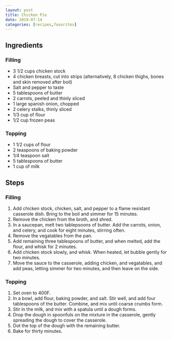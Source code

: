 ```yaml
---
layout: post
title: Chicken Pie
date: 2019-07-14
categories: [recipes,favorites]
---
```


## Ingredients

### Filling

* 3 1/2 cups chicken stock
* 4 chicken breasts, cut into strips (alternatively, 8 chicken thighs, bones and skin removed after boil)
* Salt and pepper to taste
* 5 tablespoons of butter
* 2 carrots, peeled and thinly sliced
* 1 large spanish onion, chopped
* 2 celery stalks, thinly sliced
* 1/3 cup of flour
* 1/2 cup frozen peas

### Topping

* 1 1/2 cups of flour
* 2 teaspoons of baking powder
* 1/4 teaspoon salt
* 5 tablespoons of butter
* 1 cup of milk

## Steps

### Filling

1. Add chicken stock, chicken, salt, and pepper to a flame resistant casserole dish. Bring to the boil and simmer for 15 minutes.
1. Remove the chicken from the broth, and shred.
1. In a saucepan, melt two tablepsoons of butter. Add the carrots, onion, and celery, and cook for eight minutes, stirring often.
1. Remove the vegatables from the pan.
1. Add remaining three tablespoons of butter, and when melted, add the flour, and whisk for 2 minutes.
1. Add chicken stock slowly, and whisk. When heated, let bubble gently for two minutes. 
1. Move the sauce to the casserole, adding chicken, and vegatables, and add peas, letting simmer for two minutes, and then leave on the side.

### Topping

1. Set oven to 400F.
1. In a bowl, add flour, baking powder, and salt. Stir well, and add four tablespoons of the butter. Combine, and mix until coarse crumbs form.
1. Stir in the milk, and mix with a spatula until a dough forms.
1. Drop the dough in spoonfuls on the mixture in the casserole, gently spreading the dough to cover the casserole.
1. Dot the top of the dough with the remaining butter.
1. Bake for thirty minutes.

